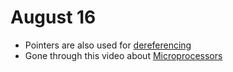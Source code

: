 # August 16
* Pointers are also used for [dereferencing](https://www.tutorialspoint.com/what-does-dereferencing-a-pointer-mean-in-c-cplusplus)
* Gone through this video about [Microprocessors](https://www.youtube.com/watch?v=Xl2nWDcy0To)
